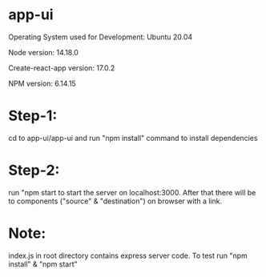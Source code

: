 # app-ui

Operating System used for Development: Ubuntu 20.04

Node version: 14.18.0

Create-react-app version: 17.0.2

NPM version: 6.14.15

# Step-1: 

cd to app-ui/app-ui and run "npm install" command to install dependencies

# Step-2: 
run "npm start to start the server on localhost:3000.
After that there will be to components ("source" & "destination") on browser with a link.

# Note:
index.js in root directory contains express server code. To test run "npm install" & "npm start"
